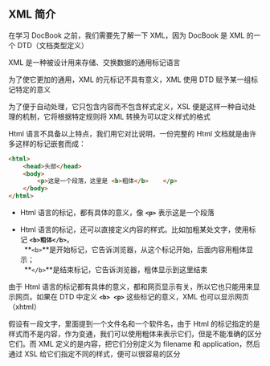 ## XML 简介

在学习 DocBook 之前，我们需要先了解一下 XML，因为 DocBook 是 XML 的一个
DTD（文档类型定义）

XML 是一种被设计用来存储、交换数据的通用标记语言

为了使它更加的通用，XML 的元标记不具有意义，XML 使用 DTD
赋予某一组标记特定的意义

为了便于自动处理，它只包含内容而不包含样式定义，XSL
便是这样一种自动处理的机制，它将根据特定规则将 XML
转换为可以定义样式的格式

Html 语言不具备以上特点，我们用它对比说明，一份完整的 Html
文档就是由许多这样的标记嵌套而成：

```html
<html>
    <head>头部</head>
    <body>
        <p>这是一个段落，这里是 <b>粗体</b>    </p>
    </body>
</html>  
```

- Html 语言的标记，都有具体的意义，像 **`<p>`** 表示这是一个段落

- Html 语言的标记，还可以直接定义内容的样式。比如加粗某处文字，使用标记
  **`<b>粗体</b>`**。  
    **`<b>`**是开始标记，它告诉浏览器，从这个标记开始，后面内容用粗体显示；  
    **`</b>`**是结束标记，它告诉浏览器，粗体显示到这里结束

由于 Html
语言的标记都有具体的意义，都和网页显示有关，所以它也只能用来显示网页。如果在
DTD 中定义 **`<b> <p>`** 这些标记的意义，XML 也可以显示网页（xhtml）

假设有一段文字，里面提到一个文件名和一个软件名，由于 Html
的标记指定的是样式而不是内容，作为变通，我们可以使用粗体来表示它们，但是不能准确的区分它们。而
XML 定义的是内容，把它们分别定义为 filename 和 application，然后通过 XSL
给它们指定不同的样式，便可以很容易的区分
